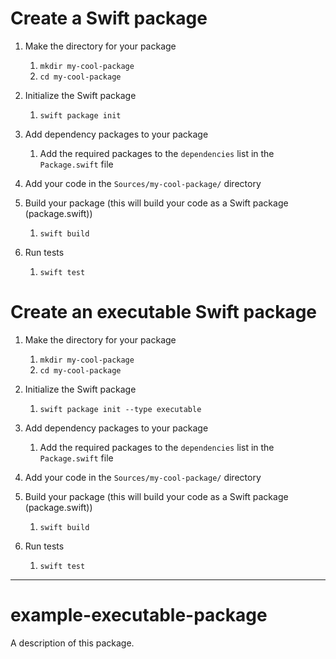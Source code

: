 # Create a Swift package
1) Make the directory for your package
   1) `mkdir my-cool-package`
   2) `cd my-cool-package`

2) Initialize the Swift package
    1) `swift package init`

3) Add dependency packages to your package
   1) Add the required packages to the `dependencies` list in the `Package.swift` file

4) Add your code in the `Sources/my-cool-package/` directory

5) Build your package (this will build your code as a Swift package (package.swift))
   1) `swift build`

6) Run tests
   1) `swift test`


# Create an executable Swift package
1) Make the directory for your package
   1) `mkdir my-cool-package`
   2) `cd my-cool-package`

2) Initialize the Swift package
    1) `swift package init --type executable`

3) Add dependency packages to your package
    1) Add the required packages to the `dependencies` list in the `Package.swift` file

5) Add your code in the `Sources/my-cool-package/` directory

6) Build your package (this will build your code as a Swift package (package.swift))
   1) `swift build`

7) Run tests
   1) `swift test`

---

# example-executable-package

A description of this package.
